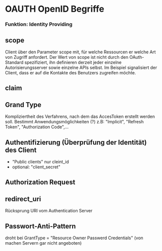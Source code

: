 OAUTH OpenID Begriffe
========================

### Funktion:  Identity Providing

## scope
Client über den Parameter scope mit, für welche Ressourcen er welche Art von Zugriff anfordert. Der Wert von scope ist nicht durch den OAuth-Standard spezifiziert, ihn definieren derzeit jeder einzelne Autorisierungsserver sowie einzelne APIs selbst. Im Beispiel signalisiert der Client, dass er auf die Kontakte des Benutzers zugreifen möchte.

## claim

## Grand Type
Kompliziertheit des Verfahrens, nach dem das AccesToken erstellt werden soll. Bestimmt Anwendungsmöglichkeiten (?)
z.B: "Implicit", "Refresh Token", "Authorization Code",...

## Authentifizierung (Überprüfung der Identität) des Client
- "Public clients" nur cleint_id
- optional: "client_secret"

## Authorization Request

## redirect_uri
Rücksprung URI vom Authentication Server

## Passwort-Anti-Pattern
droht bei GrantType = "Resource Owner Passwerd Credentials" (von machen Servern gar nicht angeboten)


